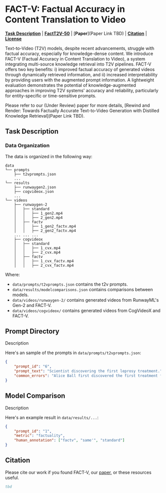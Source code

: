 # FACT-V: Factual Accuracy in Content Translation to Video

[**Task Description**](#task-description) |
[**FactT2V-50**](#wikikge-10) |
[**Paper**](Paper Link TBD) |
[**Citation**](#citation) |
[**License**](#license)

Text-to-Video (T2V) models, despite recent advancements, struggle with factual accuracy, especially for knowledge-dense content. We introduce FACT-V (Factual Accuracy in Content Translation to Video), a system integrating multi-source knowledge retrieval into T2V pipelines. FACT-V offers two key benefits: i) improved factual accuracy of generated videos through dynamically retrieved information, and ii) increased interpretability by providing users with the augmented prompt information. A lightweight evaluation demonstrates the potential of knowledge-augmented approaches in improving T2V systems' accuracy and reliability, particularly for entity-specific or time-sensitive prompts.

Please refer to our (Under Review) paper for more details, [Rewind and Render: Towards Factually Accurate Text-to-Video Generation with Distilled Knowledge Retrieval](Paper Link TBD). 

## Task Description


### Data Organization
The data is organized in the following way:

```
data
└── prompts
    ├── t2vprompts.json
    ... 
└── results
    ├── runwaygen2.json
    ├── cogvideox.json
    ... 
└── videos
    ├── runwaygen-2
    │   ├── standard
    │   │   ├── 1_gen2.mp4
    │   │   ├── 2_gen2.mp4
    │   ├── factv
    │   │   ├── 1_gen2_factv.mp4
    │   │   ├── 2_gen2_factv.mp4
    ... ... ...
    ├── cogvideox
    │   ├── standard
    │   │   ├── 1_cvx.mp4
    │   │   ├── 2_cvx.mp4
    │   ├── factv
    │   │   ├── 1_cvx_factv.mp4
    │   │   ├── 2_cvx_factv.mp4
```

Where:
* `data/prompts/t2vprompts.json` contains the t2v prompts.
* `data/results/modelcomparisons.json` contains comparisons between models. 
* `data/videos/runwaygen-2/` contains generated videos from RunwayML's Gen-2 and FACT-V.
* `data/videos/cogvideox/` contains generated videos from CogVideoX and FACT-V.

## Prompt Directory
Description

Here's an sample of the prompts in `data/prompts/t2vprompts.json`:

```json
{
    "prompt_id": "6",
    "prompt_text": "Scientist discovering the first leprosy treatment.",
    "common_errors": "Alice Ball first discovered the first treatment for leprosy. She was a black female scientist."
}
```

## Model Comparison
Description

Here's an example result in `data/results/...`:

```json
{
    "prompt_id": "1",
    "metric": "factuality",
    "human_annotation": ["factv", "same'", "standard"]
}
```

## Citation
Please cite our work if you found FACT-V, our [paper](), or these resources useful.

```bibtex
tbd
```
